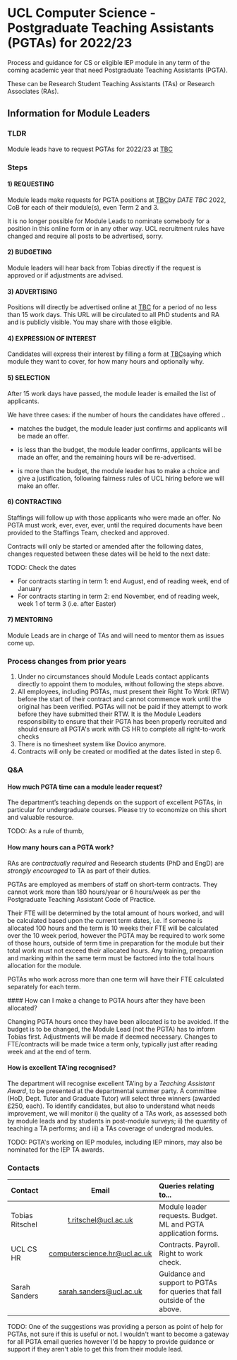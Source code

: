 # UCL Computer Science - Postgraduate Teaching Assistants (PGTAs) for 2022/23
Process and guidance for CS or eligible IEP module in any term of the coming academic year that need Postgraduate Teaching Assistants (PGTA).

These can be Research Student Teaching Assistants (TAs) or Research Associates (RAs).

## Information for Module Leaders
### TLDR
Module leads have to request PGTAs for 2022/23 at [TBC]()


### Steps
#### 1) REQUESTING
Module leads make requests for PGTA positions at [TBC]()by *DATE TBC* 2022, CoB for each of their module(s), even Term 2 and 3.

It is no longer possible for Module Leads to nominate somebody for a position in this online form or in any other way. UCL recruitment rules have changed and require all posts to be advertised, sorry.

#### 2) BUDGETING
Module leaders will hear back from Tobias directly if the request is approved or if adjustments are advised.

#### 3) ADVERTISING
Positions will directly be advertised online at [TBC]() for a period of no less than 15 work days. This URL will be circulated to all PhD students and RA and is publicly visible. You may share with those eligible.

#### 4) EXPRESSION OF INTEREST
Candidates will express their interest by filling a form at [TBC]()saying which module they want to cover, for how many hours and optionally why.

#### 5) SELECTION
After 15 work days have passed, the module leader is emailed the list of applicants. 

We have three cases: if the number of hours the candidates have offered ..

- matches the budget, the module leader just confirms and applicants will be made an offer.

- is less than the budget, the module leader confirms, applicants will be made an offer, and the remaining hours will be re-advertised.

- is more than the budget, the module leader has to make a choice and give a justification, following fairness rules of UCL hiring before we will make an offer.

#### 6) CONTRACTING
Staffings will follow up with those applicants who were made an offer. No PGTA must work, ever, ever, ever, until the required documents have been provided to the Staffings Team, checked and approved.

Contracts will only be started or amended after the following dates, changes requested between these dates will be held to the next date:

TODO: Check the dates
- For contracts starting in term 1: end August, end of reading week, end of January
- For contracts starting in term 2: end November, end of reading week, week 1 of term 3 (i.e. after Easter)

#### 7) MENTORING
Module Leads are in charge of TAs and will need to mentor them as issues come up.

### Process changes from prior years

1. Under no circumstances should Module Leads contact applicants directly to appoint them to modules, without following the steps above.
2. All employees, including PGTAs, must present their Right To Work (RTW) before the start of their contract and cannot commence work until the original has been verified. PGTAs will not be paid if they attempt to work before they have submitted their RTW. It is the Module Leaders responsibility to ensure that their PGTA has been properly recruited and should ensure all PGTA's work with CS HR to complete all right-to-work checks
3. There is no timesheet system like Dovico anymore.
4. Contracts will only be created or modified at the dates listed in step 6.

### Q&A
#### How much PGTA time can a module leader request?
The department’s teaching depends on the support of excellent PGTAs, in particular for undergraduate courses. Please try to economize on this short and valuable resource.

TODO: As a rule of thumb, 

#### How many hours can a PGTA work?
RAs are *contractually required* and Research students (PhD and EngD) are *strongly encouraged* to TA as part of their duties.

PGTAs are employed as members of staff on short-term contracts. They cannot work more than 180 hours/year or 6 hours/week as per the Postgraduate Teaching Assistant Code of Practice.

Their FTE will be determined by the total amount of hours worked, and will be calculated based upon the current term dates, i.e. if someone is allocated 100 hours and the term is 10 weeks their FTE will be calculated over the 10 week period, however the PGTA may be required to work some of those hours, outside of term time in preparation for the module but their total work must not exceed their allocated hours. Any training, preparation and marking within the same term must be factored into the total hours allocation for the module.

PGTAs who work across more than one term will have their FTE calculated separately for each term.

#### How can I make a change to PGTA hours after they have been allocated?

Changing PGTA hours once they have been allocated is to be avoided. If the budget is to be changed, the Module Lead (not the PGTA) has to inform Tobias first. Adjustments will be made if deemed necessary. Changes to FTE/contracts will be made twice a term only, typically just after reading week and at the end of term.

#### How is excellent TA'ing recognised?

The department will recognise excellent TA’ing by a *Teaching Assistant Award*, to be presented at the departmental summer party. A committee (HoD, Dept. Tutor and Graduate Tutor) will select three winners (awarded £250, each). To identify candidates, but also to understand what needs improvement, we will monitor i) the quality of a TAs work, as assessed both by module leads and by students in post-module surveys; ii) the quantity of teaching a TA performs; and iii) a TAs coverage of undergrad modules.

TODO: PGTA's working on IEP modules, including IEP minors, may also be nominated for the IEP TA awards.

### Contacts

| Contact      | Email | Queries relating to...     |
| :---        |    :----:   | :--- |
| Tobias Ritschel | <t.ritschel@ucl.ac.uk> | Module leader requests. Budget. ML and PGTA application forms.  |
| UCL CS HR | <computerscience.hr@ucl.ac.uk> | Contracts. Payroll. Right to work check. |
| Sarah Sanders | <sarah.sanders@ucl.ac.uk> | Guidance and support to PGTAs for queries that fall outside of the above. |

TODO: One of the suggestions was providing a person as point of help for PGTAs, not sure if this is useful or not. I wouldn't want to become a gateway for all PGTA email queries however I'd be happy to provide guidance or support if they aren't able to get this from their module lead.

